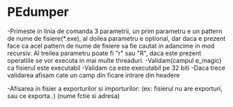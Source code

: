 # PEdumper

-Primeste in linia de comanda 3 parametrii, un prim parametru e un pattern de nume de fisiere(*.exe), 
al doilea parametru e optional, dar daca e prezent face ca acel pattern de nume de fisiere sa fie 
cautat in adancime in mod recursiv. Al treilea parametru poate fi "r" sau "R", daca este prezent operatiile 
se vor executa in mai multe threaduri.
    -Validam(campul e_magic) ca fisierul este executabil
    -Validam ca este executabil pe 32 biti
    -Daca trece validarea afisam cate un camp din ficare intrare din headere
    
-Afisarea in fisier a exporturilor si importurilor: (ex: fisierul nu are exporturi, sau ce exporta..)
(nume fctie si adresa)
